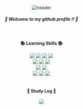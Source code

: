 <div align="center"> 

![header](https://capsule-render.vercel.app/api?type=cylinder&color=ECCEF5&height=100&section=header&text=Hi%20I'm%20Woomi&fontColor=000000&fontSize=45&animation=fadeIn&fontAlignY=55&desc=%20&descAlignY=62&descAlign=62)

##### 👋 Welcome to my github profile !! 👋
  
  <br>
  
#### 📚  Learning Skills  📚
  
<img src="https://img.shields.io/badge/JAVA-007396?style=for-the-badge&logo=Java&logoColor=white">
<img src="https://img.shields.io/badge/Spring-6DB33F?style=for-the-badge&logo=Spring&logoColor=white">
  <img src="https://img.shields.io/badge/Spring Boot-6DB33F?style=for-the-badge&logo=SpringBoot&logoColor=white">
  <img src="https://img.shields.io/badge/jQuery-0769AD?style=for-the-badge&logo=jQuery&logoColor=white"><br>
  <img src="https://img.shields.io/badge/JavaScript-F7DF1E?style=for-the-badge&logo=JavaScript&logoColor=white">
<img src="https://img.shields.io/badge/HTML5-E34F26?style=for-the-badge&logo=HTML5&logoColor=white">
<img src="https://img.shields.io/badge/CSS3-1572B6?style=for-the-badge&logo=CSS3&logoColor=white"> <br>
  <img src="https://img.shields.io/badge/Oracle-F80000?style=for-the-badge&logo=Oracle&logoColor=white"> 
  <img src="https://img.shields.io/badge/H2-0101DF?style=for-the-badge&logo=h2%20IDE&logoColor=white"><br>
  <img src="https://img.shields.io/badge/git-F05032?style=for-the-badge&logo=git&logoColor=white">
<img src="https://img.shields.io/badge/github-181717?style=for-the-badge&logo=github&logoColor=white">
  <img src="https://img.shields.io/badge/Subversion-809CC9?style=for-the-badge&logo=Subversion&logoColor=white">
<br>    
<br>
  
#### 🐣  Study Log  🐣
   <a href="https://velog.io/@iui9686"><img src="https://img.shields.io/badge/VELOG-20C997?style=for-the-badge&logo=velog&logoColor=white"></a>
  
  
 

